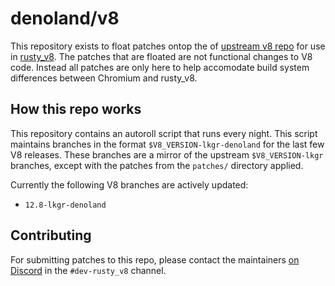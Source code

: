 # denoland/v8

This repository exists to float patches ontop the of
[upstream v8 repo][upstream] for use in [rusty_v8][rusty_v8]. The patches that
are floated are not functional changes to V8 code. Instead all patches are only
here to help accomodate build system differences between Chromium and rusty_v8.

[upstream]: https://chromium.googlesource.com/v8/v8.git
[rusty_v8]: https://github.com/denoland/rusty_v8

## How this repo works

This repository contains an autoroll script that runs every night. This script
maintains branches in the format `$V8_VERSION-lkgr-denoland` for the last few V8
releases. These branches are a mirror of the upstream `$V8_VERSION-lkgr`
branches, except with the patches from the `patches/` directory applied.

Currently the following V8 branches are actively updated:

- `12.8-lkgr-denoland`

## Contributing

For submitting patches to this repo, please contact the maintainers
[on Discord][discord] in the `#dev-rusty_v8` channel.

[discord]: https://discord.gg/deno
